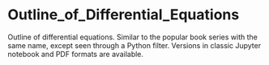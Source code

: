# Outline_of_Differential_Equations
Outline of differential equations. Similar to the popular book series with the same name, except  seen through a Python filter. Versions in classic Jupyter notebook and PDF formats are available.
